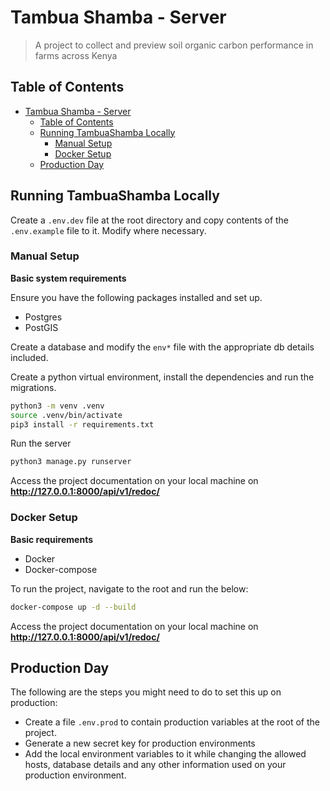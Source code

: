 # Tambua Shamba - Server

> A project to collect and preview soil organic carbon performance in farms across Kenya 


## Table of Contents
- [Tambua Shamba - Server](#tambua-shamba---server)
  - [Table of Contents](#table-of-contents)
  - [Running TambuaShamba Locally](#running-tambuashamba-locally)
    - [Manual Setup](#manual-setup)
    - [Docker Setup](#docker-setup)
  - [Production Day](#production-day)

## Running TambuaShamba Locally

Create a `.env.dev` file at the root directory and copy contents of the `.env.example` file to it. Modify where necessary.

### Manual Setup

**Basic system requirements**

Ensure you have the following packages installed and set up.

 - Postgres
 - PostGIS

Create a database and modify the `env*` file with the appropriate db details included.

Create a python virtual environment, install the dependencies and run the migrations.

```bash
python3 -m venv .venv
source .venv/bin/activate
pip3 install -r requirements.txt
```

Run the server
```bash
python3 manage.py runserver
```

Access the project documentation on your local machine on **http://127.0.0.1:8000/api/v1/redoc/** 
### Docker Setup
**Basic requirements**
  - Docker
  - Docker-compose

To run the project, navigate to the root and run the below:
```bash
docker-compose up -d --build
```
Access the project documentation on your local machine on **http://127.0.0.1:8000/api/v1/redoc/** 
## Production Day

The  following are the steps you might need to do to set this up on production:

- Create a file `.env.prod` to contain production variables at the root of the project.
- Generate a new secret key for production environments
- Add the local environment variables to it while changing the allowed hosts, database details and any other information used on your production environment.